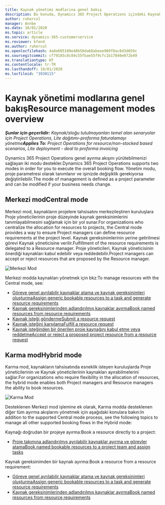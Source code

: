 ```yaml
---
title: Kaynak yönetimi modlarına genel bakış
description: Bu konuda, Dynamics 365 Project Operations içindeki Kaynak yönetimi özellikleri hakkında bilgiler sağlanmaktadır.
author: ruhercul
manager: Annbe
ms.date: 10/01/2020
ms.topic: article
ms.service: dynamics-365-customerservice
ms.reviewer: kfend
ms.author: ruhercul
ms.openlocfilehash: 4a8e605109e48b50da68abeee989f8ac8d3d659c
ms.sourcegitcommit: cf79185c8c84c55fbae55f9cfc1b17840e072b49
ms.translationtype: HT
ms.contentlocale: tr-TR
ms.lasthandoff: 10/01/2020
ms.locfileid: "3930115"
---
```

# <a name="resource-management-modes-overview"></a><span data-ttu-id="33d5f-103">Kaynak yönetimi modlarına genel bakış</span><span class="sxs-lookup"><span data-stu-id="33d5f-103">Resource management modes overview</span></span>

<span data-ttu-id="33d5f-104">_**Şunlar için geçerlidir:** Kaynak/stoğu tutulmayanları temel alan senaryolar için Project Operations, Lite dağıtımı-proforma faturalamayı yönetme_</span><span class="sxs-lookup"><span data-stu-id="33d5f-104">_**Applies To:** Project Operations for resource/non-stocked based scenarios, Lite deployment - deal to proforma invoicing_</span></span>


<span data-ttu-id="33d5f-105">Dynamics 365 Project Operations genel ayırma akışını yürütebilmenizi sağlayan iki modu destekler.</span><span class="sxs-lookup"><span data-stu-id="33d5f-105">Dynamics 365 Project Operations supports two modes in order for you to execute the overall booking flow.</span></span> <span data-ttu-id="33d5f-106">Yönetim modu, proje parametresi olarak tanımlanır ve işinizde değişiklik gerekiyorsa değiştirilebilir.</span><span class="sxs-lookup"><span data-stu-id="33d5f-106">The mode of management is defined as a project parameter and can be modified if your business needs change.</span></span>    

## <a name="central-mode"></a><span data-ttu-id="33d5f-107">Merkezi mod</span><span class="sxs-lookup"><span data-stu-id="33d5f-107">Central mode</span></span>
<span data-ttu-id="33d5f-108">Merkezi mod, kaynakların projelere tahsisatını merkezileştiren kuruluşlara Proje yöneticilerinin proje düzeyinde kaynak gereksinimlerini tanımlayabilmesini sağlamak için bir yol sunar.</span><span class="sxs-lookup"><span data-stu-id="33d5f-108">For organizations who centralize the allocation for resources to projects, the Central mode provides a way to ensure Project managers can define resource requirements at the project level.</span></span> <span data-ttu-id="33d5f-109">Kaynak gereksinimlerinin yerine getirilmesi görevi Kaynak yöneticisine verilir.</span><span class="sxs-lookup"><span data-stu-id="33d5f-109">Fulfillment of the resource requirements is delegated to a Resource manager.</span></span> <span data-ttu-id="33d5f-110">Proje yöneticileri, Kaynak yöneticisinin önerdiği kaynakları kabul edebilir veya reddedebilir.</span><span class="sxs-lookup"><span data-stu-id="33d5f-110">Project managers can accept or reject resources that are proposed by the Resource manager.</span></span>

![Merkezi Mod](./media/resource-management-central.png)

<span data-ttu-id="33d5f-112">Merkezi modda kaynakları yönetmek için bkz:</span><span class="sxs-lookup"><span data-stu-id="33d5f-112">To manage resources with the Central mode, see:</span></span>

- [<span data-ttu-id="33d5f-113">Göreve genel ayrılabilir kaynaklar atama ve kaynak gereksinimleri oluşturma</span><span class="sxs-lookup"><span data-stu-id="33d5f-113">Assign generic bookable resources to a task and generate resource requirements</span></span>](https://docs.microsoft.com/dynamics365/project-service/assign-generic-bookable-resource)
- [<span data-ttu-id="33d5f-114">Kaynak gereksinimlerinden adlandırılmış kaynaklar ayırma</span><span class="sxs-lookup"><span data-stu-id="33d5f-114">Book named resources from resource requirements</span></span>](https://docs.microsoft.com/dynamics365/project-service/book-named-resource)
- [<span data-ttu-id="33d5f-115">Kaynak isteği gönderme</span><span class="sxs-lookup"><span data-stu-id="33d5f-115">Submit a resource request</span></span>](https://docs.microsoft.com/dynamics365/project-service/submit-resource-request)
- [<span data-ttu-id="33d5f-116">Kaynak isteğini karşılama</span><span class="sxs-lookup"><span data-stu-id="33d5f-116">Fulfill a resource request</span></span>](https://docs.microsoft.com/dynamics365/project-service/resource-management-fulfill-requests)
- [<span data-ttu-id="33d5f-117">Kaynak isteğinden bir önerilen proje kaynağını kabul etme veya reddetme</span><span class="sxs-lookup"><span data-stu-id="33d5f-117">Accept or reject a proposed project resource from a resource request</span></span>](https://docs.microsoft.com/dynamics365/project-service/accept-reject-proposed-resource)

## <a name="hybrid-mode"></a><span data-ttu-id="33d5f-118">Karma mod</span><span class="sxs-lookup"><span data-stu-id="33d5f-118">Hybrid mode</span></span>
<span data-ttu-id="33d5f-119">Karma mod, kaynakların tahsisatında esneklik isteyen kuruluşlarda Proje yöneticilerinin ve Kaynak yöneticilerinin kaynakları ayırabilmelerini sağlar.</span><span class="sxs-lookup"><span data-stu-id="33d5f-119">For organizations who require flexibility in the allocation of resources, the hybrid mode enables both Project managers and Resource managers the ability to book resources.</span></span>

![Karma Mod](./media/resource-management-hybrid.png)

<span data-ttu-id="33d5f-121">Desteklenen Merkezi mod işlemine ek olarak, Karma modda desteklenen diğer tüm ayırma akışlarını yönetmek için aşağıdaki konulara bakın:</span><span class="sxs-lookup"><span data-stu-id="33d5f-121">In addition to the supported Central mode process, see the following topics to manage all other supported booking flows in the Hybrid mode:</span></span>

<span data-ttu-id="33d5f-122">Kaynağı doğrudan bir projeye ayırma:</span><span class="sxs-lookup"><span data-stu-id="33d5f-122">Book a resource directly to a project:</span></span>
- [<span data-ttu-id="33d5f-123">Proje takımına adlandırılmış ayrılabilir kaynaklar ayırma ve görevler atama</span><span class="sxs-lookup"><span data-stu-id="33d5f-123">Book named bookable resources to a project team and assign tasks</span></span>](https://docs.microsoft.com/dynamics365/project-service/assign-named-bookable-resource)

<span data-ttu-id="33d5f-124">Kaynak gereksinimden bir kaynak ayırma:</span><span class="sxs-lookup"><span data-stu-id="33d5f-124">Book a resource from a resource requirement:</span></span>
- [<span data-ttu-id="33d5f-125">Göreve genel ayrılabilir kaynaklar atama ve kaynak gereksinimleri oluşturma</span><span class="sxs-lookup"><span data-stu-id="33d5f-125">Assign generic bookable resources to a task and generate resource requirements</span></span>](https://docs.microsoft.com/dynamics365/project-service/assign-generic-bookable-resource)
- [<span data-ttu-id="33d5f-126">Kaynak gereksinimlerinden adlandırılmış kaynaklar ayırma</span><span class="sxs-lookup"><span data-stu-id="33d5f-126">Book named resources from resource requirements</span></span>](https://docs.microsoft.com/dynamics365/project-service/book-named-resource)
